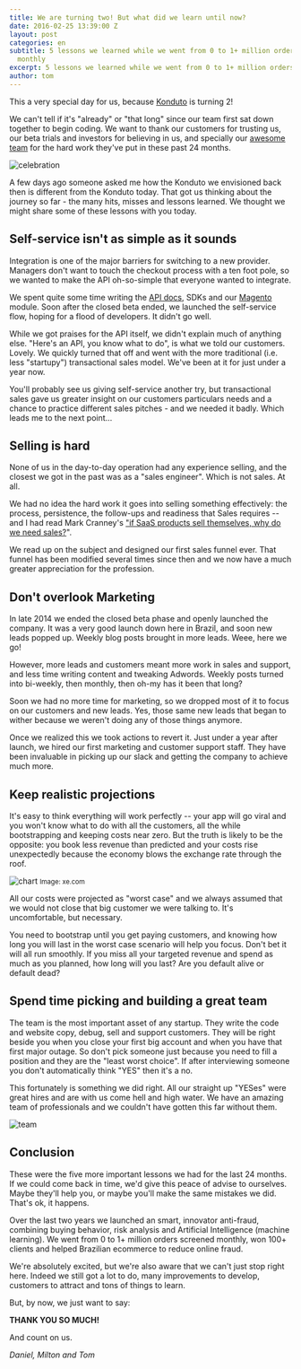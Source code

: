 ```yaml
---
title: We are turning two! But what did we learn until now?
date: 2016-02-25 13:39:00 Z
layout: post
categories: en
subtitle: 5 lessons we learned while we went from 0 to 1+ million orders screened
  monthly
excerpt: 5 lessons we learned while we went from 0 to 1+ million orders screened monthly
author: tom
---
```


This a very special day for us, because [Konduto](https://www.konduto.com/?utm_source=konduto&utm_medium=blog-en&utm_campaign=conteudo-2a) is turning 2!

We can't tell if it's "already" or "that long" since our team first sat down together to begin coding. We want to thank our customers for trusting us, our beta trials and investors for believing in us, and specially our [awesome team](https://www.konduto.com/pt/about/?utm_source=konduto&utm_medium=blog-en&utm_campaign=conteudo-2a) for the hard work they've put in these past 24 months.

![celebration](/images/160225-celebrate.gif)

A few days ago someone asked me how the Konduto we envisioned back then is different from the Konduto today. That got us thinking about the journey so far - the many hits, misses and lessons learned. We thought we might share some of these lessons with you today.

## Self-service isn't as simple as it sounds

Integration is one of the major barriers for switching to a new provider. Managers don't want to touch the checkout process with a ten foot pole, so we wanted to make the API oh-so-simple that everyone wanted to integrate. 

We spent quite some time writing the [API docs](http://docs.konduto.com/?utm_source=konduto&utm_medium=blog-en&utm_campaign=conteudo-2a), SDKs and our [Magento](https://www.magentocommerce.com/magento-connect/konduto-fraud-detection-service.html) module. Soon after the closed beta ended, we launched the self-service flow, hoping for a flood of developers. It didn't go well.

While we got praises for the API itself, we didn't explain much of anything else. "Here's an API, you know what to do", is what we told our customers. Lovely. We quickly turned that off and went with the more traditional (i.e. less "startupy") transactional sales model. We've been at it for just under a year now.

You'll probably see us giving self-service another try, but transactional sales gave us greater insight on our customers particulars needs and a chance to practice different sales pitches - and we needed it badly. Which leads me to the next point...

## Selling is hard

None of us in the day-to-day operation had any experience selling, and the closest we got in the past was as a "sales engineer". Which is not sales. At all.

We had no idea the hard work it goes into selling something effectively: the process, persistence, the follow-ups and readiness that Sales requires -- and I had read Mark Cranney's ["if SaaS products sell themselves, why do we need sales?]((http://a16z.com/2014/05/30/selling-saas-products-dont-sell-themselves/))".

We read up on the subject and designed our first sales funnel ever. That funnel has been modified several times since then and we now have a much greater appreciation for the profession.

## Don't overlook Marketing 

In late 2014 we ended the closed beta phase and openly launched the company. It was a very good launch down here in Brazil, and soon new leads popped up. Weekly blog posts brought in more leads. Weee, here we go!

However, more leads and customers meant more work in sales and support, and less time writing content and tweaking Adwords. Weekly posts turned into bi-weekly, then monthly, then oh-my has it been that long?

Soon we had no more time for marketing, so we dropped most of it to focus on our customers and new leads. Yes, those same new leads that began to wither because we weren't doing any of those things anymore.

Once we realized this we took actions to revert it. Just under a year after launch, we hired our first marketing and customer support staff. They have been invaluable in picking up our slack and getting the company to achieve much more.

## Keep realistic projections

It's easy to think everything will work perfectly -- your app will go viral and you won't know what to do with all the customers, all the while bootstrapping and keeping costs near zero. But the truth is likely to be the opposite: you book less revenue than predicted and your costs rise unexpectedly because the economy blows the exchange rate through the roof.

![chart](/images/160225-brl-usd-chart.PNG)
<small>Image: xe.com</small>

All our costs were projected as "worst case" and we always assumed that we would not close that big customer we were talking to. It's uncomfortable, but necessary.

You need to bootstrap until you get paying customers, and knowing how long you will last in the worst case scenario will help you focus. Don't bet it will all run smoothly. If you miss all your targeted revenue and spend as much as you planned, how long will you last? Are you default alive or default dead?

## Spend time picking and building a great team

The team is the most important asset of any startup. They write the code and website copy, debug, sell and support customers. They will be right beside you when you close your first big account and when you have that first major outage. So don't pick someone just because you need to fill a position and they are the "least worst choice". If after interviewing someone you don't automatically think "YES" then it's a no. 

This fortunately is something we did right. All our straight up "YESes" were great hires and are with us come hell and high water. We have an amazing team of professionals and we couldn't have gotten this far without them.

![team](/images/160225-team-kdt.png)

## Conclusion

These were the five more important lessons we had for the last 24 months. If we could come back in time, we'd give this peace of advise to ourselves. Maybe they'll help you, or maybe you'll make the same mistakes we did. That's ok, it happens. 

Over the last two years we launched an smart, innovator anti-fraud, combining buying behavior, risk analysis and Artificial Intelligence (machine learning). We went from 0 to 1+ million orders screened monthly, won 100+ clients and helped Brazilian ecommerce to reduce online fraud. 

We're absolutely excited, but we're also aware that we can't just stop right here. Indeed we still got a lot to do, many improvements to develop, customers to attract and tons of things to learn. 

But, by now, we just want to say: 

**THANK YOU SO MUCH!**

And count on us. 

*Daniel, Milton and Tom*